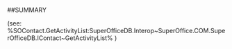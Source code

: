 
##SUMMARY


(see: %SOContact.GetActivityList:SuperOfficeDB.Interop~SuperOffice.COM.SuperOfficeDB.IContact~GetActivityList% )


